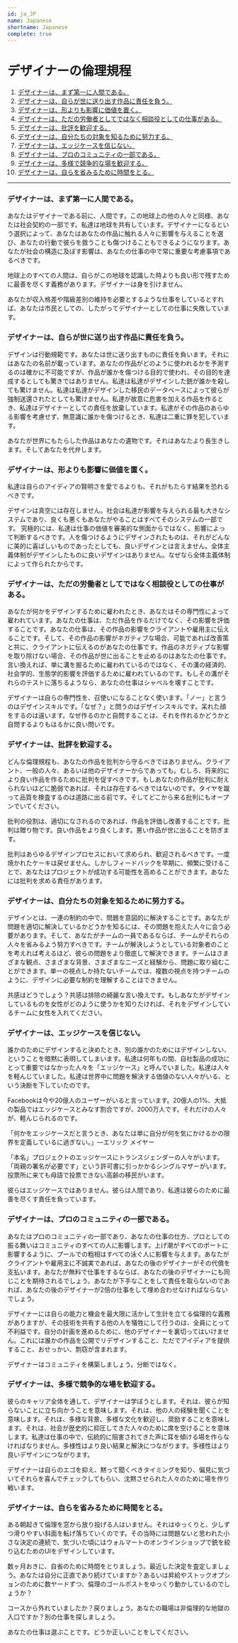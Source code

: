 ```yaml
---
id: ja_JP
name: Japanese
shortname: Japanese
complete: true
---
```


# デザイナーの倫理規程

1. [デザイナーは、まず第一に人間である。](#デザイナーはまず第一に人間である)
2. [デザイナーは、自らが世に送り出す作品に責任を負う。](#デザイナーは自らが世に送り出す作品に責任を負う)
3. [デザイナーは、形よりも影響に価値を置く。](#デザイナーは形よりも影響に価値を置く)
4. [デザイナーは、ただの労働者としてではなく相談役としての仕事がある。](#デザイナーはただの労働者としてではなく相談役としての仕事がある)
5. [デザイナーは、批評を歓迎する。](#デザイナーは批評を歓迎する)
6. [デザイナーは、自分たちの対象を知るために努力する。](#デザイナーは自分たちの対象を知るために努力する)
7. [デザイナーは、エッジケースを信じない。](#デザイナーはエッジケースを信じない)
8. [デザイナーは、プロのコミュニティの一部である。](#デザイナーはプロのコミュニティの一部である)
9. [デザイナーは、多様で競争的な場を歓迎する。](#デザイナーは多様で競争的な場を歓迎する)
10. [デザイナーは、自らを省みるために時間をとる。](#デザイナーは自らを省みるために時間をとる)

***

### デザイナーは、まず第一に人間である。

あなたはデザイナーである前に、人間です。この地球上の他の人々と同様、あなたは社会契約の一部です。私達は地球を共有しています。デザイナーになるという選択によって、あなたはあなたの作品に触れる人々に影響を与えることを選び、あなたの行動で彼らを救うことも傷つけることもできるようになります。あなたが社会の構造に及ぼす影響は、あなたの仕事の中で常に重要な考慮事項であるべきです。

地球上のすべての人間は、自らがこの地球を認識した時よりも良い形で残すために最善を尽くす義務があります。デザイナーは身を引けません。

あなたが収入格差や階級差別の維持を必要とするような仕事をしているとすれば、あなたは市民としての、したがってデザイナーとしての仕事に失敗しています。

### デザイナーは、自らが世に送り出す作品に責任を負う。

デザインは行動規範です。あなたは世に送り出すものに責任を負います。それにはあなたの名前が載っています。あなたの作品がどのように使われるかを予測するのは確かに不可能ですが、作品が誰かを傷つける目的で使われ、その目的を達成するとしても驚きではありません。私達は私達がデザインした銃が誰かを殺しても驚けません。私達は私達がデザインした移民のデータベースによって彼らが強制送還されたとしても驚けません。私達が故意に危害を加える作品を作るとき、私達はデザイナーとしての責任を放棄しています。私達がその作品のあらゆる影響を考慮せず、無意識に誰かを傷つけるとき、私達は二重に罪を犯しています。

あなたが世界にもたらした作品はあなたの遺物です。それはあなたより長生きします。そしてあなたを代弁します。

### デザイナーは、形よりも影響に価値を置く。

私達は自らのアイディアの賢明さを愛でるよりも、それがもたらす結果を恐れるべきです。

デザインは真空には存在しません。社会は私達が影響を与えられる最も大きなシステムであり、良くも悪くもあなたがやることはすべてそのシステムの一部です。
究極的には、私達は仕事の価値を審美的な側面からではなく、影響によって判断するべきです。人を傷つけるようにデザインされたものは、それがどんなに美的に喜ばしいものであったとしても、良いデザインとは言えません。全体主義体制がデザインしたものに良いデザインはありません。なぜなら全体主義体制によって作られたからです。

### デザイナーは、ただの労働者としてではなく相談役としての仕事がある。

あなたが何かをデザインするために雇われたとき、あなたはその専門性によって雇われています。あなたの仕事は、ただ作品を作るだけでなく、その影響を評価することです。あなたの仕事は、その作品の影響をクライアントや雇用主に伝えることです。そして、その作品の影響がネガティブな場合、可能であれば改善策と共に、クライアントに伝えるのがあなたの仕事です。作品のネガティブな影響を取り除けない場合、その作品が世に出ることを止めるのはあなたの仕事です。言い換えれば、単に溝を掘るために雇われているのではなく、その溝の経済的、社会学的、生態学的影響を評価するために雇われているのです。もしその溝がそれらのテストに落ちるようなら、あなたの仕事はシャベルを壊すことです。

デザイナーは自らの専門性を、召使いになることなく使います。「ノー」と言うのはデザインスキルです。「なぜ？」と問うのはデザインスキルです。呆れた顔をするのは違います。なぜ作るのかと自問することは、それを作れるかどうかと自問するよりもはるかに良い問いです。

### デザイナーは、批評を歓迎する。

どんな倫理規程も、あなたの作品を批判から守るべきではありません。クライアント、一般の人々、あるいは他のデザイナーからであっても。むしろ、将来的により良い作品を作るために批判を促すべきです。もしあなたの作品が批判に耐えられないほどに脆弱であれば、それは存在するべきではないのです。タイヤを蹴って品質を検査するのは道路に出る前です。そしてどこから来る批判にもオープンでいてください。

批判の役割は、適切になされるのであれば、作品を評価し改善することです。批判は贈り物です。良い作品をより良くします。悪い作品が世に出ることを防ぎます。

批判はあらゆるデザインプロセスにおいて求められ、歓迎されるべきです。一度焼かれたケーキは戻せません。しかしフィードバックを早期に、頻繁に受けることで、あなたはプロジェクトが成功する可能性を高めることができます。あなたには批判を求める責任があります。

### デザイナーは、自分たちの対象を知るために努力する。

デザインとは、一連の制約の中で、問題を意図的に解決することです。あなたが問題を適切に解決しているかどうかを知るには、その問題を抱えた人々に会う必要があります。そして、あなたがチームの一員であるならば、チームがそれらの人々を省みるよう努力すべきです。チームが解決しようとしている対象者のことを考えれば考えるほど、彼らの問題をより徹底して解決できます。チームはさまざまな観点、さまざまな背景、さまざまなニーズと経験から、問題に取り組むことができます。単一の視点しか持たないチームでは、複数の視点を持つチームのように、デザインに必要な制約を理解することはできません。

共感はどうでしょう？共感は排除の綺麗な言い換えです。もしあなたがデザインしているものを女性がどのように使うかを知りたければ、それをデザインしているチームに女性を入れてください。

### デザイナーは、エッジケースを信じない。

誰かのためにデザインすると決めたとき、別の誰かのためにはデザインしない、ということを暗黙に表明してしまいます。私達は何年もの間、自社製品の成功にとって重要ではなかった人々を「エッジケース」と呼んでいました。私達は人々を軽んじていました。私達は世界中に問題を解決する価値のない人々がいる、という決断を下していたのです。

Facebookは今や20億人のユーザーがいると言っています。20億人の1%、大抵の製品ではエッジケースとみなす割合ですが、2000万人です。それだけの人々が、軽んじられるのです。

「何かをエッジケースだと言うとき、あなたは単に自分が何を気にかけるかの限界を定義しているに過ぎない。」―エリック メイヤー

「本名」プロジェクトのエッジケースにトランスジェンダーの人々がいます。「両親の署名が必要です」という許可書に引っかかるシングルマザーがいます。投票所に来ても母語で投票できない高齢の移民がいます。

彼らはエッジケースではありません。彼らは人間であり、私達は彼らのために最善を尽くす責任を負っています。

### デザイナーは、プロのコミュニティの一部である。

あなたはプロのコミュニティの一部であり、あなたの仕事の仕方、プロとしての振る舞いはコミュニティのすべての人に影響します。上げ潮がすべてのボートに影響するように、プールでの粗相はすべての泳ぐ人に影響を与えます。あなたがクライアントや雇用主に不誠実であれば、あなたの後のデザイナーがその代償を支払います。あなたが無料で仕事をするならば、あなたの後のデザイナーにも同じことを期待されるでしょう。あなたが下手なことをして責任を取らないのであれば、あなたの後のデザイナーが2倍の仕事をして埋め合わせなければならないでしょう。

デザイナーには自らの能力と機会を最大限に活かして生計を立てる倫理的な義務がありますが、その技術を共有する他の人を犠牲にして行うのは、全員にとって不利益です。自分の計画を進めるために、他のデザイナーを裏切ってはいけません。これには誰かの作品を公開でリデザインすること、ただでアイディアを提供すること、おせっかい、剽窃が含まれます。

デザイナーはコミュニティを構築しましょう。分断ではなく。

### デザイナーは、多様で競争的な場を歓迎する。

彼らのキャリア全体を通して、デザイナーは学ぼうとします。それは、彼らが知らないことに立ち向かうことを意味します。それは、他の人の経験を聞くことを意味します。それは、多様な背景、多様な文化を歓迎し、奨励することを意味します。それは、社会が歴史的に抑圧してきた人々のために席を空けることを意味します。私達は仕事の中で、伝統的に阻害されてきた声に耳を傾ける場を作らなければなりません。多様性はより良い結果と解決につながります。多様性はより良いデザインにつながります。

デザイナーは自らのエゴを抑え、黙って聞くべきタイミングを知り、偏見に気づいてそれらを喜んでチェックしてもらい、沈黙させられた人々のために場を作り戦います。

### デザイナーは、自らを省みるために時間をとる。

ある朝起きて倫理を窓から放り投げる人はいません。それはゆっくりと、少しずつ滑りやすい斜面を転げ落ちていくのです。その当時には問題ないと思われた小さな決定の連続で、気づいた頃にはウォルマートのオンラインショップで銃を絞り込むためのUIをデザインしています。

数ヶ月おきに、自省のために時間をとりましょう。最近した決定を査定しましょう。あなたは自分に正直であり続けていますか？あるいは昇給やストックオプションのために数ヤードずつ、倫理のゴールポストをゆっくり動かしているのでしょうか？

コースから外れていましたか？戻りましょう。あなたの職場は非倫理的な地獄の入口ですか？別の仕事を探しましょう。

あなたの仕事は選ぶことです。どうか正しいことをしてください。
